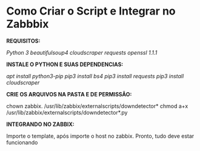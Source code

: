 # Como Criar o Script e Integrar no Zabbbix

**REQUISITOS:**

*Python 3
beautifulsoup4
cloudscraper
requests
openssl 1.1.1*

**INSTALE O PYTHON E SUAS DEPENDENCIAS:**

*apt install python3-pip
pip3 install bs4
pip3 install requests
pip3 install cloudscraper*

**CRIE OS ARQUIVOS NA PASTA E DE PERMISSÃO:**

chown zabbix. /usr/lib/zabbix/externalscripts/downdetector*
chmod a+x /usr/lib/zabbix/externalscripts/downdetector*.py

**INTEGRANDO NO ZABBIX:**

Importe o template, após importe o host no zabbix. Pronto, tudo deve estar funcionando
